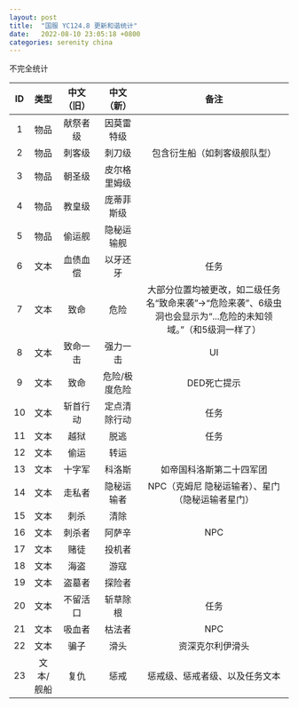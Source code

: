 ```yaml
---
layout: post
title:  "国服 YC124.8 更新和谐统计"
date:   2022-08-10 23:05:18 +0800
categories: serenity china
---
```


不完全统计

| ID | 类型 | 中文（旧） | 中文（新） | 备注 |
|:---:|:---:|:---:|:---:|:---:|
| 1 | 物品 | 献祭者级 | 因莫雷特级 | 　 |
| 2 | 物品 | 刺客级 | 刺刀级 | 包含衍生船（如刺客级舰队型） |
| 3 | 物品 | 朝圣级 | 皮尔格里姆级 | 　 |
| 4 | 物品 | 教皇级 | 庞蒂菲斯级 | 　 |
| 5 | 物品 | 偷运舰 | 隐秘运输舰 | 　 |
| 6 | 文本 | 血债血偿 | 以牙还牙 | 任务 |
| 7 | 文本 | 致命 | 危险 | 大部分位置均被更改，如二级任务名“致命来袭”→“危险来袭”、6级虫洞也会显示为“...危险的未知领域。”（和5级洞一样了） |
| 8 | 文本 | 致命一击 | 强力一击 | UI |
| 9 | 文本 | 致命 | 危险/极度危险 | DED死亡提示 |
| 10 | 文本 | 斩首行动 | 定点清除行动 | 任务 |
| 11 | 文本 | 越狱 | 脱逃 | 任务 |
| 12 | 文本 | 偷运 | 转运 | 　 |
| 13 | 文本 | 十字军 | 科洛斯 | 如帝国科洛斯第二十四军团 |
| 14 | 文本 | 走私者 | 隐秘运输者 | NPC（克姆尼   隐秘运输者）、星门（隐秘运输者星门） |
| 15 | 文本 | 刺杀 | 清除 | 　 |
| 16 | 文本 | 刺杀者 | 阿萨辛 | NPC |
| 17 | 文本 | 赌徒 | 投机者 | 　 |
| 18 | 文本 | 海盗 | 游寇 | 　 |
| 19 | 文本 | 盗墓者 | 探险者 | 　 |
| 20 | 文本 | 不留活口 | 斩草除根 | 任务 |
| 21 | 文本 | 吸血者 | 枯法者 | NPC |
| 22 | 文本 | 骗子 | 滑头 | 资深克尔利伊滑头 |
| 23 | 文本/舰船 | 复仇 | 惩戒 | 惩戒级、惩戒者级、以及任务文本 |
